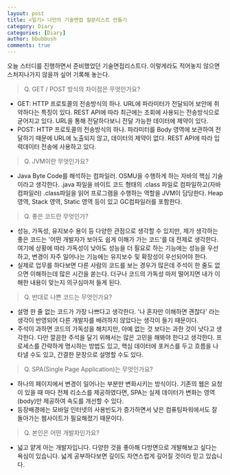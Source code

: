 ```yaml
---
layout: post
title: <일기> 나만의 기술면접 질문리스트 만들기
category: Diary
categories: [Diary]
author: bbubbush
comments: true
---
```

오늘 스터디를 진행하면서 준비했었던 기술면접리스트다. 이렇게라도 적어놓지 않으면 스처지나가지 않을까 싶어 기록해 놓는다.

>Q. GET / POST 방식의 차이점은 무엇인가요?

- GET: HTTP 프로토콜의 전송방식의 하나. URL에 파라미터가 전달되어 보안에 취약하다는 특징이 있다.
REST API에 따라 최근에는 조회에 사용되는 전송방식으로 굳어지고 있다. URL을 통해 전달하다보니 전달 가능한 데이터에 제약이 있다.
- POST: HTTP 프로토콜의 전송방식의 하나. 파라미터를 Body 영역에 보관하여 전달하기 때문에 URL에 노출되지 않고, 데이터의 제약이 없다.
REST API에 따라 입력데이터 전송에 사용하고 있다.

>Q. JVM이란 무엇인가요?

- Java Byte Code를 해석하는 컴파일러. OSMU을 수행하게 하는 자바의 핵심 기술이라고 생각한다.
.java 파일을 바이트 코드 형태의 .class 파일로 컴파일하고(자바 컴파일러) .class파일을 읽어 프로그램을 수행하는 역할을 JVM이 담당한다.
Heap 영역, Stack 영역, Static 영역 등이 있고 GC컴파일러를 포함한다.

>Q. 좋은 코드란 무엇인가?

- 성능, 가독성, 유지보수 용이 등 다양한 관점으로 생각할 수 있지만, 제가 생각하는 좋은 코드는 '어떤 개발자가 보아도 쉽게 이해가 가는 코드'를 대 전제로 생각한다.
여기에 상황에 따라 가독성이 낮아도 성능을 더 필요로 하는 기능에는 성능을 우선하고, 변경이 자주 일어나는 기능에는 유지보수 및 확장성이 우선되어야 한다.
- 실제로 업무를 하다보면 다른 사람의 코드를 보는 경우가 많은데 주석이 한 줄도 없으면 이해하는데 많은 시간을 쏟는다.
더구나 코드의 가독성 마저 떨어지면 내가 이해한 내용이 맞는지 의구심마저 들게 된다.

>Q. 반대로 나쁜 코드는 무엇인가요?

- 설명 한 줄 없는 코드가 가장 나쁘다고 생각한다. '나 혼자만 이해하면 괜찮다' 라는 생각이 반영되어 다른 개발자를 배려하지 않았다는 생각이 들기 때문이다.
- 주석이 과하면 코드의 가독성을 해치지만, 아예 없는 것 보다는 과한 것이 낫다고 생각한다.
다만 깔끔한 주석을 달기 위해서는 많은 고민을 해봐야 한다고 생각한다. 프로세스를 간략하게 명시하는 방법도 있고, 핵심 데이터에 포커스를 두고 흐름을 나타낼 수도 있고, 간결한 문장으로 설명할 수도 있다.

>Q. SPA(Single Page Application)는 무엇인가요?

- 하나의 페이지에서 변경이 일어나는 부분만 변화시키는 방식이다. 기존의 웹은 요청이 있을 때 마다 전체 리소스를 제공하였다면, SPA는 실제 데이터가 변화는 영역(body)만 제공하여 속도를 개선할 수 있다.
- 등장배경에는 모바일 인터넷의 사용빈도가 증가하면서 낮은 컴퓨팅파워에서도 잘 돌아가는 웹사이트가 필요해졌기 때문이다.

>Q. 본인은 어떤 개발자인가요?

- 넓고 얕게 아는 개발자입니다. 다양한 것을 좋아해 다방면으로 개발해보고 싶다는 욕심이 있습니다. 넓게 공부하다보면 깊이도 자연스럽게 깊어질 것이라 믿고 있습니다.